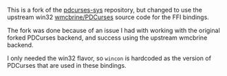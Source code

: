 This is a fork of the [pdcurses-sys](https://github.com/ihalila/pdcurses-sys)
repository, but changed to use the upstream win32
[wmcbrine/PDCurses](https://github.com/wmcbrine/PDCurses) source code for the
FFI bindings.

The fork was done because of an issue I had with working with the original
forked PDCurses backend, and success using the upstream wmcbrine backend.

I only needed the win32 flavor, so `wincon` is hardcoded as the version of
PDCurses that are used in these bindings.

